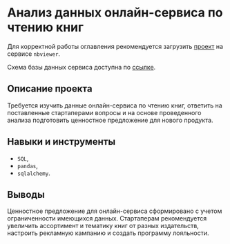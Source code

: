 # Анализ данных онлайн-сервиса по чтению книг

Для корректной работы оглавления рекомендуется загрузить [проект](https://nbviewer.org/github/data-analyst-and-financier/my_portfolio/blob/main/book_reading_service_analysis/book_reading_service_analysis.ipynb) на сервисе `nbviewer`.

Схема базы данных сервиса доступна по [ссылке](https://drive.google.com/file/d/1kbkibJAnyWyeHheGAzjqcowvOiJt8gsb/view?usp=share_link).

## Описание проекта

Требуется изучить данные онлайн-сервиса по чтению книг, ответить на поставленные стартаперами вопросы и на основе проведенного анализа подготовить ценностное предложение для нового продукта.

## Навыки и инструменты

- `SQL`,
- `pandas`, 
- `sqlalchemy`.

## Выводы

Ценностное предложение для онлайн-сервиса сформировано с учетом ограниченности имеющихся данных. Стартаперам рекомендуется увеличить ассортимент и тематику книг от разных издательств, настроить рекламную кампанию и создать программу лояльности. 

